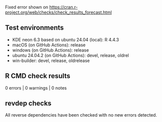 Fixed error shown on <https://cran.r-project.org/web/checks/check_results_forecast.html>

## Test environments

* KDE neon 6.3 based on ubuntu 24.04 (local): R 4.4.3
* macOS (on GitHub Actions): release
* windows (on GitHub Actions): release
* ubuntu 24.04.2 (on GitHub Actions): devel, release, oldrel
* win-builder: devel, release, oldrelease

## R CMD check results

0 errors | 0 warnings | 0 notes

## revdep checks

All reverse dependencies have been checked with no new errors detected.
